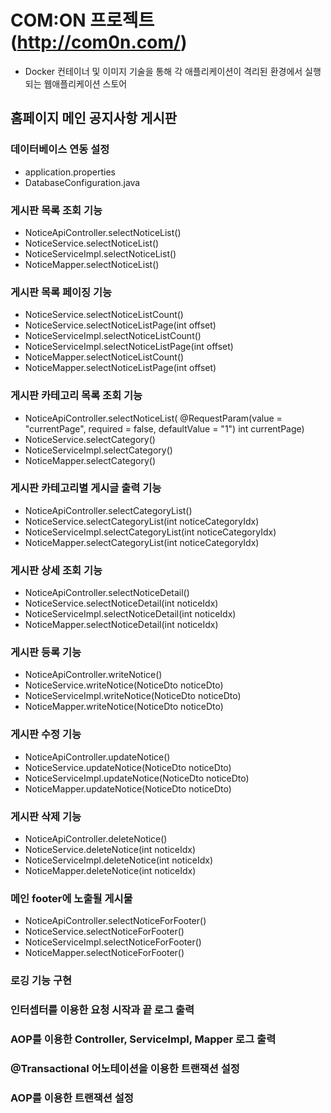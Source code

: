 # COM:ON 프로젝트 (http://com0n.com/)
- Docker 컨테이너 및 이미지 기술을 통해 각 애플리케이션이 격리된 환경에서 실행되는 웹애플리케이션 스토어

## 홈페이지 메인 공지사항 게시판

### 데이터베이스 연동 설정
- application.properties
- DatabaseConfiguration.java

### 게시판 목록 조회 기능
- NoticeApiController.selectNoticeList()
- NoticeService.selectNoticeList()
- NoticeServiceImpl.selectNoticeList()
- NoticeMapper.selectNoticeList()

### 게시판 목록 페이징 기능
- NoticeService.selectNoticeListCount()
- NoticeService.selectNoticeListPage(int offset)
- NoticeServiceImpl.selectNoticeListCount()
- NoticeServiceImpl.selectNoticeListPage(int offset)
- NoticeMapper.selectNoticeListCount()
- NoticeMapper.selectNoticeListPage(int offset)

### 게시판 카테고리 목록 조회 기능
- NoticeApiController.selectNoticeList(
			@RequestParam(value = "currentPage", required = false, defaultValue = "1") int currentPage)
- NoticeService.selectCategory()
- NoticeServiceImpl.selectCategory()
- NoticeMapper.selectCategory()

### 게시판 카테고리별 게시글 출력 기능
- NoticeApiController.selectCategoryList()
- NoticeService.selectCategoryList(int noticeCategoryIdx)
- NoticeServiceImpl.selectCategoryList(int noticeCategoryIdx)
- NoticeMapper.selectCategoryList(int noticeCategoryIdx)

### 게시판 상세 조회 기능
- NoticeApiController.selectNoticeDetail()
- NoticeService.selectNoticeDetail(int noticeIdx)
- NoticeServiceImpl.selectNoticeDetail(int noticeIdx)
- NoticeMapper.selectNoticeDetail(int noticeIdx)

### 게시판 등록 기능
- NoticeApiController.writeNotice()
- NoticeService.writeNotice(NoticeDto noticeDto)
- NoticeServiceImpl.writeNotice(NoticeDto noticeDto)
- NoticeMapper.writeNotice(NoticeDto noticeDto)

### 게시판 수정 기능
- NoticeApiController.updateNotice()
- NoticeService.updateNotice(NoticeDto noticeDto)
- NoticeServiceImpl.updateNotice(NoticeDto noticeDto)
- NoticeMapper.updateNotice(NoticeDto noticeDto)

### 게시판 삭제 기능
- NoticeApiController.deleteNotice()
- NoticeService.deleteNotice(int noticeIdx)
- NoticeServiceImpl.deleteNotice(int noticeIdx)
- NoticeMapper.deleteNotice(int noticeIdx)
 
### 메인 footer에 노출될 게시물
- NoticeApiController.selectNoticeForFooter()
- NoticeService.selectNoticeForFooter()
- NoticeServiceImpl.selectNoticeForFooter()
- NoticeMapper.selectNoticeForFooter()

### 로깅 기능 구현

### 인터셉터를 이용한 요청 시작과 끝 로그 출력

### AOP를 이용한 Controller, ServiceImpl, Mapper 로그 출력

### @Transactional 어노테이션을 이용한 트랜잭션 설정

### AOP를 이용한 트랜잭션 설정

